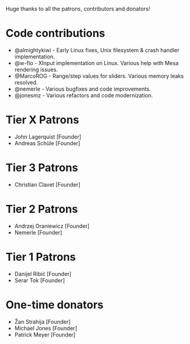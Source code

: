 Huge thanks to all the patrons, contributors and donators!

# Code contributions
 - @almightykiwi - Early Linux fixes, Unix filesystem & crash handler implementation.
 - @w-flo - XInput implementation on Linux. Various help with Mesa rendering issues.
 - @MarcoROG - Range/step values for sliders. Various memory leaks resolved.
 - @nemerle - Various bugfixes and code improvements.
 - @jonesmz - Various refactors and code modernization. 

# Tier X Patrons
- John Lagerquist [Founder]
- Andreas Schüle [Founder]

# Tier 3 Patrons
- Christian Clavet [Founder]

# Tier 2 Patrons
- Andrzej Oraniewicz [Founder]
- Nemerle [Founder]

# Tier 1 Patrons
- Danijel Ribić [Founder]
- Serar Tok [Founder]

# One-time donators
- Žan Strahija [Founder]
- Michael Jones [Founder]
- Patrick Meyer [Founder]